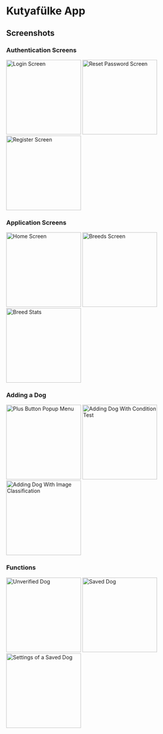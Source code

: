# Kutyafülke App

## Screenshots

### Authentication Screens

<img src="./screenshots/login_screen.jpg" width="200" title="Login Screen">
<img src="./screenshots/reset_password_screen.jpg" width="200" title="Reset Password Screen">
<img src="./screenshots/register_screen.jpg" width="200" title="Register Screen">

### Application Screens

<img src="./screenshots/no_dogs_added_home_screen.jpg" width="200" title="Home Screen">
<img src="./screenshots/breeds.jpg" width="200" title="Breeds Screen">
<img src="./screenshots/breed_stats_half_opened.jpg" width="200" title="Breed Stats">

### Adding a Dog

<img src="./screenshots/plus_button_popup_menu.jpg" width="200" title="Plus Button Popup Menu">
<img src="./screenshots/recommend_dog_test.jpg" width="200" title="Adding Dog With Condition Test">
<img src="./screenshots/image_classification.jpg" width="200" title="Adding Dog With Image Classification">

### Functions

<img src="./screenshots/unverified_dog.jpg" width="200" title="Unverified Dog">
<img src="./screenshots/saved_dog.jpg" width="200" title="Saved Dog">
<img src="./screenshots/settings.jpg" width="200" title="Settings of a Saved Dog">